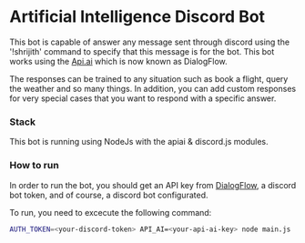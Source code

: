 # Artificial Intelligence Discord Bot

This bot is capable of answer any message sent through discord using the '!shrijith' command to specify that this message is for the bot. This bot works using the [Api.ai](https://dialogflow.com/) which is now known as DialogFlow.

The responses can be trained to any situation such as book a flight, query the weather and so many things. In addition, you can add custom responses for very special cases that you want to respond with a specific answer.

### Stack

This bot is running using NodeJs with the apiai & discord.js modules.

### How to run

In order to run the bot, you should get an API key from [DialogFlow](https://dialogflow.com/), a discord bot token, and of course, a discord bot configurated.

To run, you need to excecute the following command:

```sh
AUTH_TOKEN=<your-discord-token> API_AI=<your-api-ai-key> node main.js
```
